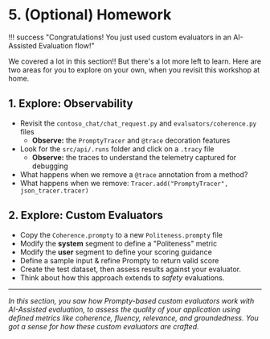 
# 5. (Optional) Homework

!!! success "Congratulations! You just used custom evaluators in an AI-Assisted Evaluation flow!"

We covered a lot in this section!! But there's a lot more left to learn. Here are two areas for you to explore on your own, when you revisit this workshop at home.

## 1. Explore: Observability 

- Revisit the `contoso_chat/chat_request.py` and `evaluators/coherence.py` files
    - **Observe:** the `PromptyTracer` and `@trace` decoration features
- Look for the `src/api/.runs` folder and click on a `.tracy` file
    - **Observe:** the traces to understand the telemetry captured for debugging
- What happens when we remove a `@trace` annotation from a method?
- What happens when we remove: `Tracer.add("PromptyTracer", json_tracer.tracer)`

## 2. Explore: Custom Evaluators

- Copy the `Coherence.prompty` to a new `Politeness.prompty` file
- Modify the **system** segment to define a "Politeness" metric
- Modify the **user** segment to define your scoring guidance
- Define a sample input & refine Prompty to return valid score
- Create the test dataset, then assess results against your evaluator. 
- Think about how this approach extends to _safety_ evaluations. 

---

_In this section, you saw how Prompty-based custom evaluators work with AI-Assisted evaluation, to assess the quality of your application using defined metrics like coherence, fluency, relevance, and groundedness. You got a sense for how these custom evaluators are crafted._
